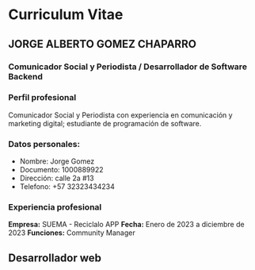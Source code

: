 # Curriculum Vitae

## JORGE ALBERTO GOMEZ CHAPARRO
### Comunicador Social y Periodista / Desarrollador de Software Backend

### Perfil profesional
Comunicador Social y Periodista con experiencia en comunicación y marketing digital; estudiante de programación de software.

### Datos personales:
- Nombre: Jorge Gomez
- Documento: 1000889922
- Dirección: calle 2a #13
- Telefono: +57 32323434234

### Experiencia profesional
**Empresa:** SUEMA - Reciclalo APP
**Fecha:** Enero de 2023 a diciembre de 2023
**Funciones:** Community Manager

## Desarrollador web